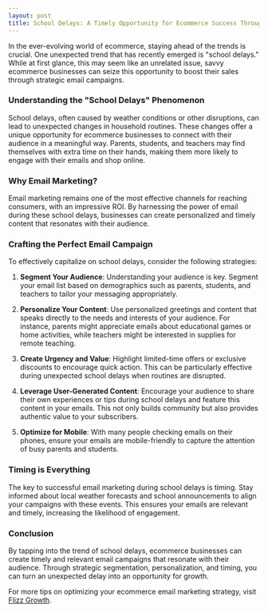 ```yaml
---
layout: post
title: School Delays: A Timely Opportunity for Ecommerce Success Through Strategic Email Campaigns
---
```



In the ever-evolving world of ecommerce, staying ahead of the trends is crucial. One unexpected trend that has recently emerged is "school delays." While at first glance, this may seem like an unrelated issue, savvy ecommerce businesses can seize this opportunity to boost their sales through strategic email campaigns.

### Understanding the "School Delays" Phenomenon

School delays, often caused by weather conditions or other disruptions, can lead to unexpected changes in household routines. These changes offer a unique opportunity for ecommerce businesses to connect with their audience in a meaningful way. Parents, students, and teachers may find themselves with extra time on their hands, making them more likely to engage with their emails and shop online.

### Why Email Marketing?

Email marketing remains one of the most effective channels for reaching consumers, with an impressive ROI. By harnessing the power of email during these school delays, businesses can create personalized and timely content that resonates with their audience.

### Crafting the Perfect Email Campaign

To effectively capitalize on school delays, consider the following strategies:

1. **Segment Your Audience**: Understanding your audience is key. Segment your email list based on demographics such as parents, students, and teachers to tailor your messaging appropriately.

2. **Personalize Your Content**: Use personalized greetings and content that speaks directly to the needs and interests of your audience. For instance, parents might appreciate emails about educational games or home activities, while teachers might be interested in supplies for remote teaching.

3. **Create Urgency and Value**: Highlight limited-time offers or exclusive discounts to encourage quick action. This can be particularly effective during unexpected school delays when routines are disrupted.

4. **Leverage User-Generated Content**: Encourage your audience to share their own experiences or tips during school delays and feature this content in your emails. This not only builds community but also provides authentic value to your subscribers.

5. **Optimize for Mobile**: With many people checking emails on their phones, ensure your emails are mobile-friendly to capture the attention of busy parents and students.

### Timing is Everything

The key to successful email marketing during school delays is timing. Stay informed about local weather forecasts and school announcements to align your campaigns with these events. This ensures your emails are relevant and timely, increasing the likelihood of engagement.

### Conclusion

By tapping into the trend of school delays, ecommerce businesses can create timely and relevant email campaigns that resonate with their audience. Through strategic segmentation, personalization, and timing, you can turn an unexpected delay into an opportunity for growth.

For more tips on optimizing your ecommerce email marketing strategy, visit [Flizz Growth](https://flizzgrowth.com).